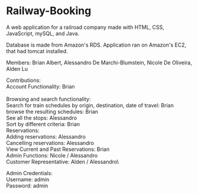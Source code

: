 # Railway-Booking
A web application for a railroad company made with HTML, CSS, JavaScript, mySQL, and Java.

Database is made from Amazon's RDS.
Application ran on Amazon's EC2, that had tomcat installed. 

Members: Brian Albert, Alessandro De Marchi-Blumstein, Nicole De Oliveira, Alden Lu

Contributions:\
Account Functionality: Brian\
\
Browsing and search functionality: \
	Search for train schedules by origin, destination, date of travel: Brian\
	browse the resulting schedules: Brian\
		See all the stops: Alessandro\
	Sort by different criteria: Brian\
Reservations: \
	Adding reservations: Alessandro\
	Cancelling reservations: Alessandro\
	View Current and Past Reservations: Brian\
Admin Functions: Nicole / Alessandro\
Customer Representative: Alden / Alessandro\

Admin Credentials:\
Username: admin\
Password: admin
